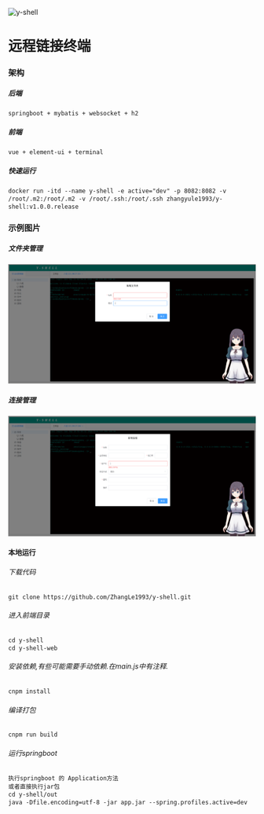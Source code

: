 ![y-shell](https://socialify.git.ci/ZhangLe1993/y-shell/image?font=Bitter&forks=1&issues=1&language=1&owner=1&pulls=1&stargazers=1&theme=Dark)
# 远程链接终端
   ### 架构
   ##### 后端
    springboot + mybatis + websocket + h2
   ##### 前端
    vue + element-ui + terminal
    
   ##### 快速运行
    docker run -itd --name y-shell -e active="dev" -p 8082:8082 -v /root/.m2:/root/.m2 -v /root/.ssh:/root/.ssh zhangyule1993/y-shell:v1.0.0.release
    
   ### 示例图片
   ##### 文件夹管理
   ![1.png](./doc/folder.png)
   
   ##### 连接管理
   ![1.png](./doc/ssh.png)
   
   #### 本地运行
   ###### 下载代码
    git clone https://github.com/ZhangLe1993/y-shell.git
    
   ###### 进入前端目录
    cd y-shell
    cd y-shell-web
   ###### 安装依赖,有些可能需要手动依赖.在main.js中有注释.
    cnpm install
   ###### 编译打包
    cnpm run build

   ###### 运行springboot
    执行springboot 的 Application方法
    或者直接执行jar包
    cd y-shell/out
    java -Dfile.encoding=utf-8 -jar app.jar --spring.profiles.active=dev
   
    
    
    
